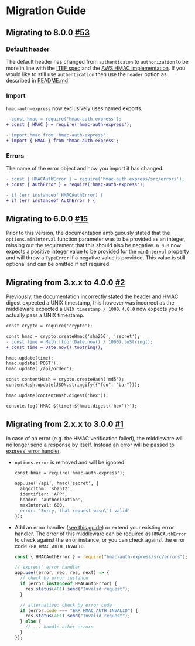 # Migration Guide

## Migrating to 8.0.0 [#53](https://github.com/connorjburton/hmac-auth-express/pull/53)

### Default header

The default header has changed from `authenticaton` to `authorization` to be more in line with the [ITEF spec](https://datatracker.ietf.org/doc/html/rfc2617#section-3.2.1) and the [AWS HMAC implementation](https://docs.aws.amazon.com/AmazonS3/latest/userguide/RESTAuthentication.html). If you would like to still use `authentication` then use the `header` option as described in [README.md](https://github.com/connorjburton/hmac-auth-express/blob/master/README.md).

### Import

`hmac-auth-express` now exclusively uses named exports.

```diff
- const hmac = require('hmac-auth-express');
+ const { HMAC } = require('hmac-auth-express');
```

```diff
- import hmac from 'hmac-auth-express';
+ import { HMAC } from 'hmac-auth-express';
```

### Errors

The name of the error object and how you import it has changed.

```diff
- const { HMACAuthError } = require('hmac-auth-express/src/errors');
+ const { AuthError } = require('hmac-auth-express');

- if (err instanceof HMACAuthError) {
+ if (err instanceof AuthError ) {
```

## Migrating to 6.0.0 [#15](https://github.com/connorjburton/hmac-auth-express/issues/15)

Prior to this version, the documentation ambiguously stated that the `options.minInterval` function parameter was to be provided as an integer, missing out the requirement that this should also be negative. `6.0.0` now expects a positive integer value to be provided for the `minInterval` property and will throw a `TypeError` if a negative value is provided. This value is still optional and can be omitted if not required.

## Migrating from 3.x.x to 4.0.0 [#2](https://github.com/connorjburton/hmac-auth-express/issues/2)

Previously, the documentation incorrectly stated the header and HMAC digest expected a UNIX timestamp, this however was incorrect as the middleware expected a `UNIX timestamp / 1000`. `4.0.0` now expects you to actually pass a UNIX timestamp.

```diff
const crypto = require('crypto');

const hmac = crypto.createHmac('sha256', 'secret');
- const time = Math.floor(Date.now() / 1000).toString();
+ const time = Date.now().toString();

hmac.update(time);
hmac.update('POST');
hmac.update('/api/order');

const contentHash = crypto.createHash('md5');
contentHash.update(JSON.stringify({"foo": "bar"}));

hmac.update(contentHash.digest('hex'));

console.log(`HMAC ${time}:${hmac.digest('hex')}`);
```

## Migrating from 2.x.x to 3.0.0 [#1](https://github.com/connorjburton/hmac-auth-express/issues/1)

In case of an error (e.g. the HMAC verification failed), the middleware will no longer send a response by itself. Instead an error will be passed to [express' error handler](http://expressjs.com/en/guide/error-handling.html#writing-error-handlers).

- `options.error` is removed and will be ignored.

  ```diff
  const hmac = require('hmac-auth-express');

  app.use('/api', hmac('secret', {
    algorithm: 'sha512',
    identifier: 'APP',
    header: 'authorization',
    maxInterval: 600,
  - error: 'Sorry, that request wasn\'t valid'
  });
  ```

- Add an error handler ([see this guide](http://expressjs.com/en/guide/error-handling.html#writing-error-handlers)) or extend your existing error handler. The error of this middleware can be required as `HMACAuthError` to check against the error instance, or you can check against the error code `ERR_HMAC_AUTH_INVALID`.

  ```javascript
  const { HMACAuthError } = require("hmac-auth-express/src/errors");

  // express' error handler
  app.use((error, req, res, next) => {
    // check by error instance
    if (error instanceof HMACAuthError) {
      res.status(401).send("Invalid request");
    }

    // alternative: check by error code
    if (error.code === "ERR_HMAC_AUTH_INVALID") {
      res.status(401).send("Invalid request");
    } else {
      // ... handle other errors
    }
  });
  ```

